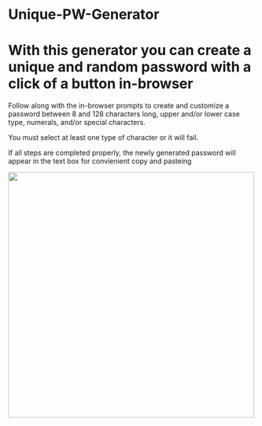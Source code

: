 # Unique-PW-Generator

# With this generator you can create a unique and random password with a click of a button in-browser

Follow along with the in-browser prompts to create and customize a password between 8 and 128 characters long, upper and/or lower case type, numerals, and/or special characters. 

You must select at least one type of character or it will fail.

If all steps are completed properly, the newly generated password will appear in the text box for convienient copy and pasteing

<img src="Example.png" height=500px width=500px>
